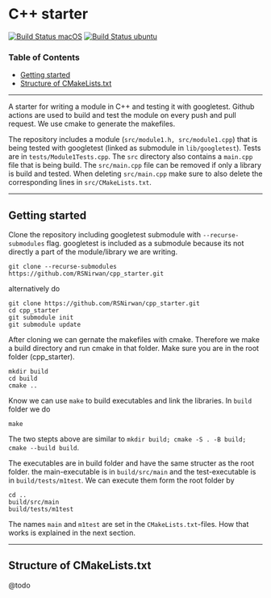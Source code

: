 # C++ starter

[![Build Status macOS](https://github.com/rsnirwan/cpp_starter/workflows/build_macOS/badge.svg)](https://github.com/rsnirwan/cpp_starter/actions)
[![Build Status ubuntu](https://github.com/rsnirwan/cpp_starter/workflows/build_ubuntu/badge.svg)](https://github.com/rsnirwan/cpp_starter/actions)

### Table of Contents
* [Getting started](#getting-started) 
* [Structure of CMakeLists.txt](#structure-of-cmakelists.txt)

___

A starter for writing a module in C++ and testing it with googletest. Github actions are used to build and test the module on every push and pull request. We use cmake to generate the makefiles.

The repository includes a module (`src/module1.h, src/module1.cpp`) that is being tested with googletest (linked as submodule in `lib/googletest`). Tests are in `tests/Module1Tests.cpp`. The `src` directory also contains a `main.cpp` file that is being build. The `src/main.cpp` file can be removed if only a library is build and tested. When deleting `src/main.cpp` make sure to also delete the corresponding lines in `src/CMakeLists.txt`.


___
## Getting started

Clone the repository including googletest submodule with `--recurse-submodules` flag. googletest is included as a submodule because its not directly a part of the module/library we are writing.
```shell
git clone --recurse-submodules https://github.com/RSNirwan/cpp_starter.git
```
alternatively do
```shell
git clone https://github.com/RSNirwan/cpp_starter.git
cd cpp_starter
git submodule init
git submodule update
```

After cloning we can gernate the makefiles with cmake. Therefore we make a build directory and run cmake in that folder. Make sure you are in the root folder (cpp_starter).
```shell
mkdir build
cd build 
cmake ..
```

Know we can use `make` to build executables and link the libraries. In `build` folder we do
```shell
make
```
The two stepts above are similar to `mkdir build; cmake -S . -B build; cmake --build build`. 

The executables are in build folder and have the same structer as the root folder. 
the main-executable is in `build/src/main` and the test-executable is in `build/tests/m1test`. We can execute them form the root folder by
```shell
cd ..
build/src/main
build/tests/m1test
```
The names `main` and `m1test` are set in the `CMakeLists.txt`-files. How that works is explained in the next section.


___
## Structure of CMakeLists.txt

@todo
